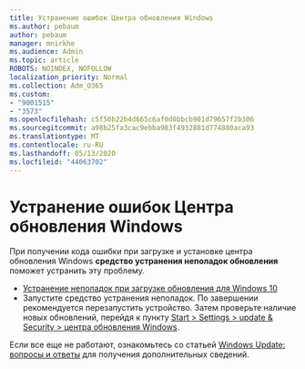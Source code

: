 ```yaml
---
title: Устранение ошибок Центра обновления Windows
ms.author: pebaum
author: pebaum
manager: mnirkhe
ms.audience: Admin
ms.topic: article
ROBOTS: NOINDEX, NOFOLLOW
localization_priority: Normal
ms.collection: Adm_O365
ms.custom:
- "9001515"
- "3573"
ms.openlocfilehash: c5f50b22b4d665c6af0d0bbcb901d79657f2b306
ms.sourcegitcommit: a98b25fa3cac9ebba983f4932881d774880aca93
ms.translationtype: MT
ms.contentlocale: ru-RU
ms.lasthandoff: 05/13/2020
ms.locfileid: "44063702"
---
```

# <a name="fix-windows-update-errors"></a>Устранение ошибок Центра обновления Windows

При получении кода ошибки при загрузке и установке центра обновления Windows **средство устранения неполадок обновления** поможет устранить эту проблему.

- [Устранение неполадок при загрузке обновления для Windows 10](https://support.microsoft.com/help/4027322/windows-update-troubleshooter)
- Запустите средство устранения неполадок. По завершении рекомендуется перезапустить устройство. Затем проверьте наличие новых обновлений, перейдя к пункту [Start > Settings > update & Security > центра обновления Windows](ms-settings:windowsupdate).

Если все еще не работают, ознакомьтесь со статьей [Windows Update: вопросы и ответы](https://support.microsoft.com/help/12373/windows-update-faq) для получения дополнительных сведений.
